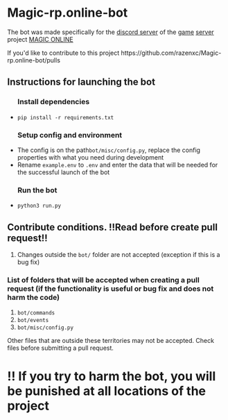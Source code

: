 <h1>Magic-rp.online-bot</h1>
<p>
The bot was made specifically for the <a href="https://discord.gg/PUChS8exYs">discord server</a> of the <a href="https://en.wikipedia.org/wiki/Grand_Theft_Auto:_San_Andreas">game</a> <a href="https://uk.wikipedia.org/wiki/Grand_Theft_Auto:_San_Andreas#San_Andreas_Multiplayer_(SAMP)">server</a> project <a href="https://magic-rp.online">MAGIC ONLINE</a>
</p>
<p>If you'd like to contribute to this project https://github.com/razenxc/Magic-rp.online-bot/pulls</p>
<h2>Instructions for launching the bot</h2>
<ul>
 <h3>Install dependencies</h3>
 <li><code>pip install -r requirements.txt</code></li>
 <h3>Setup config and environment</h3>
 <li>The config is on the path<code>bot/misc/config.py</code>, replace the config properties with what you need during development</li>
 <li>Rename <code>example.env</code> to <code>.env</code> and enter the data that will be needed for the successful launch of the bot</li>
 <h3>Run the bot</h3>
 <li><code>python3 run.py</code></li>
</ul>
<h2>Contribute conditions. ‼Read before create pull request‼</h2>
<ol>
 <li>Changes outside the <code>bot/</code> folder are not accepted (exception if this is a bug fix)</li>
</ol>
<h3>List of folders that will be accepted when creating a pull request (if the functionality is useful or bug fix and does not harm the code)</h3>
<ol>
 <li><code>bot/commands</code></li>
 <li><code>bot/events</code></li>
 <li><code>bot/misc/config.py</code></li>
</ol>
<p>Other files that are outside these territories may not be accepted. Check files before submitting a pull request.</p>
<h1>‼ If you try to harm the bot, you will be punished at all locations of the project</h1>
